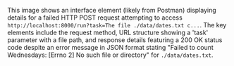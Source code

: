 This image shows an interface element (likely from Postman) displaying details for a failed HTTP POST request attempting to access `http://localhost:8000/run?task=The file ./data/dates.txt c...`. The key elements include the request method, URL structure showing a 'task' parameter with a file path, and response details featuring a 200 OK status code despite an error message in JSON format stating "Failed to count Wednesdays: [Errno 2] No such file or directory" for `./data/dates.txt`.